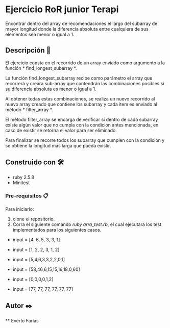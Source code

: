 # Ejercicio RoR junior Terapi

Encontrar dentro del array de recomendaciones el largo del subarray de mayor longitud donde la diferencia absoluta entre cualquiera de sus elementos sea menor o igual a 1. 

## Descripción 🚀

El ejercicio consta en el recorrido de un array enviado como argumento a la función * find_longest_subarray *.

La función find_longest_subarray recibe como parámetro el array que recorrerá y creara sub-array que contendrán las combinaciones posibles si su diferencia absoluta es menor o igual a 1.

Al obtener todas estas combinaciones, se realiza un nuevo recorrido al nuevo array creado que contiene los subarray y cada item es enviado al método * filter_array *.

El método filter_array se encarga de verificar si dentro de cada subarray existe algún valor que no cumpla con la condición antes mencionada, en caso de existir se retorna el valor para ser eliminado.

Para finalizar se recorre todos los subarray que cumplen con la condición y se obtiene la longitud mas larga que pueda existir.


## Construido con 🛠️
* ruby 2.5.8
* Minitest

### Pre-requisitos 📋

Para iniciarlo:

1. clone el repositorio.
2. Corra el siguiente comando *ruby arra_test.rb*, el cual ejecutara los test implementados para los siguientes casos.

- input = [4, 6, 5, 3, 3, 1]

- input = [1, 2, 2, 3, 1, 2]

- input = [5,4,6,3,3,2,2,0,1]

- input = [58,46,6,15,15,16,18,0,60]

- input = [0,0,0,0,1,2]

- input = [77, 77, 77, 77, 77, 77]

## Autor ✒️
** Everto Farías

